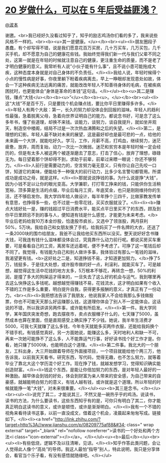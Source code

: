 
#  [20 岁做什么，可以在 5 年后受益匪浅？](https://zhihu.com/questions/27032155)



[@波本](https://zhihu.com/people/631989fe1b80011d901326f5b9934b59)

谢邀。&lt;br&gt;我已经好久没看过知乎了，知乎的励志鸡汤你们看的多了，我来说些风格不一样的。&lt;br&gt;&lt;b&gt;&lt;u&gt;其一是健康。&lt;/u&gt;&lt;/b&gt;&lt;br&gt;&lt;ul&gt;&lt;li&gt;朋友圈段子愚蠢，有个却写得不错，说是我们愿意花百万买房，几十万买车，几万买包，几千买手机，却不愿意为自己的健康花些钱。我始终觉得我们新一代与我们父辈不同之处，这第一就是在年轻的时候就注意自己的健康，更注重生命的质量，而不是老了才明白健康的意义。我常听有人说”小伙子能有什么事“，且不说小患可能拖成大疾，这种态度本身就是对自己身体的不负责任。&lt;/li&gt;&lt;li&gt;我给人说，年轻时候得个小点的慢性病是好事，你夜里躺下盼着疾病离去，早上一睁眼却发现患处如故，体会一下这种疾病无法远离的痛苦，就能改改年轻人不知善待身体的毛病，在被疾病困扰时，也更能体会“身体是革命的本钱”这句话。&lt;/li&gt;&lt;/ul&gt;&lt;b&gt;&lt;u&gt;其二是赚钱，赚点“大钱&lt;/u&gt;&lt;/b&gt;&lt;b&gt;&lt;u&gt;”&lt;/u&gt;&lt;/b&gt;&lt;b&gt;&lt;u&gt;。&lt;/u&gt;&lt;/b&gt;&lt;br&gt;&lt;ul&gt;&lt;li&gt;这“大钱”不是百千万，只是要找个机会赚点钱，要比你平日里赚得多许多。&lt;/li&gt;&lt;li&gt;年轻人有两个大敌：第一，长久的努力却没体会到回报的滋味。年轻人的趋利性最强，急着脱离父母，急着向世界证明自己的能力。都说念书好，可是念了这么多年书，懂了些道理，却换不来钱。谈能力，谈努力，谈自我提升，就如坐井观天，制造空中楼阁，结局不过是一次次热血沸腾和之后的失望。&lt;/li&gt;&lt;li&gt;第二，是理想的幻影。年轻人最不缺对未来的展望，这是最好却也是最可悲的一点，给他的未来画一个大饼，就能吃好久。学习，工作，月薪不高，打鸡血，继续努力，迷茫疲惫，放弃，周而复始，动力一次比一次微弱。迷茫和贫穷本是年轻时候一定会经历的，但是有太多人被这两个被逐渐磨去了意志，打击了信心，放弃了理想，碌碌无为。每日望着那个饼却得不到，求助于前辈，前辈过来瞟一眼说：你还不够努力。&lt;/li&gt;&lt;li&gt;人前行是需要动力的，空言努力毫无意义，只有你让自己先咬一口饼，知道它的美味，便能给予一种强大的前行动力，比多少名言警句都管用。所谓成功是成功之母，就是这样。&lt;/li&gt;&lt;li&gt;那就说说挣钱的事。为什么说是挣“大钱”，因为小钱不足以让你的眼光变高。大学兼职，打打零工挣来的钱，只能供你生活稍宽裕，顶多算是生活的点缀，毕业后每月工资，年底奖金，也只是刚刚维持你的生活，还不够启发你。我大学四年给人做设计，每半年挣个三四千，比做家教发传单有意思，也挣得多一些，也不过是一些零花钱，买买衣服就没了。&lt;/li&gt;&lt;li&gt;&lt;b&gt;赚点大钱好处一是，赚的钱超过平日消费水平，能买点平日里买不了的东西，顾及到你平日里顾忌不到的事与人，便知道有钱是什么感觉，才能更为未来考虑。&lt;/b&gt;毕业后老妈给我10万本金炒股，恰逢股市疯长，又选中了领涨股，两月获利50%，5万块。我给自己和女朋友换了手机，给我妈买了一件名牌的大衣，还送了一条2000块的围巾给朋友，我爸不让我给他买东西所以没买。整天说好好念书赚大钱，可我连有钱什么滋味都没体会过，究竟靠什么动力前行呢。都说买房买车重要，可是看看自己的工资，离房车还远着呢，便不予考虑了。可挣了这一笔钱后却不同了。我觉得，有钱能为自己和别人做许多事，我体验过有那么一笔钱的滋味，我渴望更有钱。&lt;b&gt;这好处之二是，知道挣钱不易，才知道更加努力。&lt;/b&gt;挣了5万，钱挺多，于是往大处想，或许股市做的好一点，利滚利，就能买车了。可是越想，越觉得这生活中花钱的地方太多，5万根本不够花，再转念一想，50%的利润，是撞了多大的狗屎运才得来的，一旦失去了这么好的机会与运气，我到哪里再去这么快挣这么多钱呢。越想越觉得赚钱不易，花钱流水，这才明白如果有个收入不错的工作是多么重要，明白提升自我，获得更多报酬的意义，才真正有了一份动力。&lt;br&gt;&lt;/li&gt;&lt;li&gt;我把想法告诉了我朋友，他说我家人不会给我那么多钱做股票，你也不可能天天那么好运赚那么钱，这道理你体会了别人不一定能体会。这话说的不错，所以我讲讲另两件事，或许能有所启发。&lt;/li&gt;&lt;li&gt;第一件。我大学同学，某年国庆突发奇想，跑去摆夜市，卖点衣服帽子什么的，七天赚了5000，虽然成本也算在里面，但是直观感受上确实挣了不少钱。她说，我半年生活费才5000，可我七天就赚了这么多钱，今年冬天就能多买两件衣服，还能给我妈换个不错手机，有钱感觉真好。另一方面她说，能赚这么多，天时地利人和缺一不可，再来一次她可能挣不了这么多，人不能靠运气行事，好好读书找个好工作才是。你看，她只赚了5000块，也能明白这个道理。&lt;/li&gt;&lt;li&gt;第二件事。我北大的一个朋友，工科出身，大三开始跟着导师在外面接项目，一个项目就能给他个两三万，他告诉我，以前我天天看书，研究东西，写代码，觉得无趣，也不怎么努力，就等着毕业了靠北大这个学历混个好工作。现在挣了钱，就越发想学习，觉得知识确实能创造财富。&lt;/li&gt;&lt;li&gt;钱这个东西，是能让你倍加努力的东西，是对年轻人最好的一种激励。越早体会到钱的好处，体会到财富为亲人带来的安全感，为自己带来的自豪感，就越能明白努力的意义，有钱人越有钱，或许就是这个道理。所以年轻的时候就能挣一笔“大钱”，对未来很重要。&lt;/li&gt;&lt;/ul&gt;&lt;u&gt;&lt;b&gt;其三是念书。&lt;/b&gt;&lt;/u&gt;&lt;br&gt;&lt;ul&gt;&lt;li&gt;说完了其二，才能说其三，不然又是一碗热乎乎的鸡汤。说读书，读书的方法，为什么要读书，这些东西知乎有的是，可你只有明白了其二，你才能真正明白这读书的意义，或许是顿悟，或许是渐渐明白。&lt;/li&gt;&lt;li&gt;我有一个不错的视角来看待读书这事，以前一直没成文，借着这个机会，凌晨起来匆匆写成。链接如下。&lt;/li&gt;&lt;li&gt;&lt;a href=&#34;http://link.zhihu.com/?target=http%3A//www.jianshu.com/p/08209775af88&#34; class=&#34; wrap external&#34; target=&#34;_blank&#34; rel=&#34;nofollow noreferrer&#34;&gt;读书的一个好处和两个方法&lt;i class=&#34;icon-external&#34;&gt;&lt;/i&gt;&lt;/a&gt;。&lt;/li&gt;&lt;/ul&gt;&lt;u&gt;&lt;b&gt;最后&lt;/b&gt;&lt;/u&gt;&lt;br&gt;&lt;ul&gt;&lt;li&gt;有些低烧，逻辑不及以往清晰，见谅。&lt;/li&gt;&lt;li&gt;知乎作答此类问题，会让人觉得此人像个“高处”的导师。我这人最怕“指导”别人，特此说明，我只是分享体会，看官当个乐子看，有没有感悟就随缘吧。&lt;/li&gt;&lt;/ul&gt;